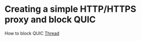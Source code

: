# Creating a simple HTTP/HTTPS proxy and block QUIC

How to block QUIC [Thread](https://groups.google.com/a/chromium.org/g/proto-quic/c/ksokVdwXfQ0)
